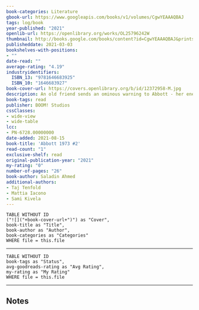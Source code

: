 ```yaml
---
book-categories: Literature
gbook-url: https://www.googleapis.com/books/v1/volumes/CgwYEAAAQBAJ
tags: log/book
year-published: "2021"
openlib-url: https://openlibrary.org/works/OL25796242W
thumbnail: http://books.google.com/books/content?id=CgwYEAAAQBAJ&printsec=frontcover&img=1&zoom=1&edge=curl&source=gbs_api
publisheddate: 2021-03-03
bookshelves-with-positions:
- ""
date-read: ""
average-rating: "4.19"
industryidentifiers:
  ISBN_13: "9781646683925"
  ISBN_10: "1646683927"
book-cover-url: https://covers.openlibrary.org/b/id/12372958-M.jpg
description: An old friend sends an ominous warning to Abbott - her enemies have returned to weaken her by any means necessary. As the personal losses mount and her efforts at the newspaper are blocked, Abbott finally catches a break - uncovering one of the most guarded secrets of the group aiming to take down the man who would be Detroit???s first Black mayor. But all victories come with a cost...and this one may be too high for Abbott to pay!
book-tags: read
publisher: BOOM! Studios
cssClasses:
- wide-view
- wide-table
lcc:
- PN-6728.00000000
date-added: 2021-08-15
book-title: 'Abbott 1973 #2'
read-count: "1"
exclusive-shelf: read
original-publication-year: "2021"
my-rating: "0"
number-of-pages: "26"
book-author: Saladin Ahmed
additional-authors:
- Taj Tenfold
- Mattia Iacono
- Sami Kivela
---
```


```dataview
TABLE WITHOUT ID
("![]("+book-cover-url+")") as "Cover",
book-title as "Title",
book-author as "Author",
book-categories as "Categories"
WHERE file = this.file
```
---
```dataview
TABLE WITHOUT ID
book-tags as "Status",
avg-goodreads-rating as "Avg Rating",
my-rating as "My Rating"
WHERE file = this.file
```
---
## Notes


